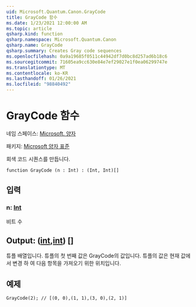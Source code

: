 ```yaml
---
uid: Microsoft.Quantum.Canon.GrayCode
title: GrayCode 함수
ms.date: 1/23/2021 12:00:00 AM
ms.topic: article
qsharp.kind: function
qsharp.namespace: Microsoft.Quantum.Canon
qsharp.name: GrayCode
qsharp.summary: Creates Gray code sequences
ms.openlocfilehash: 0a9a19685f0511c44942df7d0bc8d257ad6b18c6
ms.sourcegitcommit: 71605ea9cc630e84e7ef29027e1f0ea06299747e
ms.translationtype: MT
ms.contentlocale: ko-KR
ms.lasthandoff: 01/26/2021
ms.locfileid: "98840492"
---
```

# <a name="graycode-function"></a>GrayCode 함수

네임 스페이스: [Microsoft. 양자](xref:Microsoft.Quantum.Canon)

패키지: [Microsoft 양자 표준](https://nuget.org/packages/Microsoft.Quantum.Standard)


회색 코드 시퀀스를 만듭니다.

```qsharp
function GrayCode (n : Int) : (Int, Int)[]
```


## <a name="input"></a>입력

### <a name="n--int"></a>n: [Int](xref:microsoft.quantum.lang-ref.int)

비트 수



## <a name="output--intint"></a>Output: ([int](xref:microsoft.quantum.lang-ref.int),[int](xref:microsoft.quantum.lang-ref.int)) []

튜플 배열입니다. 튜플의 첫 번째 값은 GrayCode의 값입니다. 튜플의 값은 현재 값에서 변경 하 여 다음 항목을 가져오기 위한 위치입니다.

## <a name="example"></a>예제

```qsharp
GrayCode(2); // [(0, 0),(1, 1),(3, 0),(2, 1)]
```